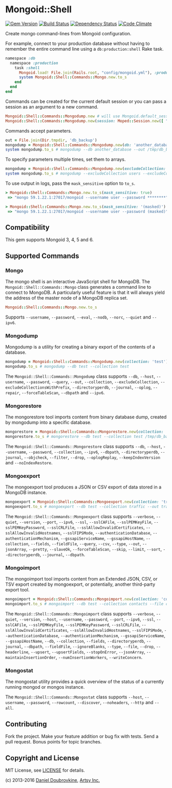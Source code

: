 Mongoid::Shell
==============

[![Gem Version](https://badge.fury.io/rb/mongoid-shell.svg)](https://badge.fury.io/rb/mongoid-shell)
[![Build Status](https://travis-ci.org/mongoid/mongoid-shell.svg?branch=master)](https://travis-ci.org/mongoid/mongoid-shell)
[![Dependency Status](https://gemnasium.com/mongoid/mongoid-shell.svg)](https://gemnasium.com/mongoid/mongoid-shell)
[![Code Climate](https://codeclimate.com/github/mongoid/mongoid-shell.svg)](https://codeclimate.com/github/mongoid/mongoid-shell)

Create mongo command-lines from Mongoid configuration.

For example, connect to your production database without having to remember the entire command line using a `db:production:shell` Rake task.

``` ruby
namespace :db
  namespace :production
    task :shell
      Mongoid.load! File.join(Rails.root, "config/mongoid.yml"), :production
      system Mongoid::Shell::Commands::Mongo.new.to_s
    end
  end
end
```

Commands can be created for the current default session or you can pass a session as an argument to a new command.

``` ruby
Mongoid::Shell::Commands::Mongodump.new # will use Mongoid.default_session
Mongoid::Shell::Commands::Mongodump.new(session: Moped::Session.new([ "127.0.0.1:27017" ]))
```

Commands accept parameters.

``` ruby
out = File.join(Dir.tmpdir, 'db_backup')
mongodump = Mongoid::Shell::Commands::Mongodump.new(db: 'another_database', out: out)
system mongodump.to_s # mongodump --db another_database --out /tmp/db_backup
```

To specify parameters multiple times, set them to arrays.

``` ruby
mongodump = Mongoid::Shell::Commands::Mongodump.new(excludeCollection: %w(users products))
system mongodump.to_s # mongodump --excludeCollection users --excludeCollection products
```

To use output in logs, pass the `mask_sensitive` option to `to_s`.

``` ruby
> Mongoid::Shell::Commands::Mongo.new.to_s(mask_sensitive: true)
 => "mongo 59.1.22.1:27017/mongoid --username user --password ********"

> Mongoid::Shell::Commands::Mongo.new.to_s(mask_sensitive: '(masked)')
 => "mongo 59.1.22.1:27017/mongoid --username user --password (masked)"
```

Compatibility
-------------

This gem supports Mongoid 3, 4, 5 and 6.

Supported Commands
------------------

### Mongo

The mongo shell is an interactive JavaScript shell for MongoDB. The `Mongoid::Shell::Commands::Mongo` class generates a command line to connect to MongoDB. A particularly useful feature is that it will always yield the address of the master node of a MongoDB replica set.

``` ruby
Mongoid::Shell::Commands::Mongo.new.to_s
```

Supports `--username`, `--password`, `--eval`, `--nodb`, `--norc`, `--quiet` and `--ipv6`.

### Mongodump

Mongodump is a utility for creating a binary export of the contents of a database.

``` ruby
mongodump = Mongoid::Shell::Commands::Mongodump.new(collection: 'test')
mongodump.to_s # mongodump --db test --collection test
```

The `Mongoid::Shell::Commands::Mongodump` class supports `--db`, `--host`, `--username`, `--password`, `--query`, `--out`, `--collection`, `--excludeCollection`, `--excludeCollectionsWithPrefix`, `--directoryperdb`, `--journal`, `--oplog`, `--repair`, `--forceTableScan`, `--dbpath` and `--ipv6`.

### Mongorestore

The mongorestore tool imports content from binary database dump, created by mongodump into a specific database.

``` ruby
mongorestore = Mongoid::Shell::Commands::Mongorestore.new(collection: 'test', restore: '/tmp/db_backup')
mongorestore.to_s # mongorestore --db test --collection test /tmp/db_backup
```

The `Mongoid::Shell::Commands::Mongorestore` class supports `--db`, `--host`, `--username`, `--password`, `--collection`, `--ipv6`, `--dbpath`, `--directoryperdb`, `--journal`, `--objcheck`, `--filter`, `--drop`, `--oplogReplay`, `--keepIndexVersion` and `--noIndexRestore`.

### Mongoexport

The mongoexport tool produces a JSON or CSV export of data stored in a MongoDB instance.

``` ruby
mongoexport = Mongoid::Shell::Commands::Mongoexport.new(collection: 'traffic', out: 'traffic.json')
mongoexport.to_s # mongoexport --db test --collection traffic --out traffic.json
```

The `Mongoid::Shell::Commands::Mongoexport` class supports `--verbose`, `--quiet`, `--version`, `--port`, `--ipv6`, `--ssl`, `--sslCAFile`, `--sslPEMKeyFile`, `--sslPEMKeyPassword`, `--sslCRLFile`, `--sslAllowInvalidCertificates`, `--sslAllowInvalidHostnames`, `--sslFIPSMode`, `--authenticationDatabase`, `--authenticationMechanism`, `--gssapiServiceName`, `--gssapiHostName`, `--collection`, `--fields`, `--fieldFile`, `--query`, `--csv`, `--type`, `--out`, `--jsonArray`, `--pretty`, `--slaveOk`, `--forceTableScan`, `--skip`, `--limit`, `--sort`, `--directoryperdb`, `--journal`, `--dbpath`.

### Mongoimport

The mongoimport tool imports content from an Extended JSON, CSV, or TSV export created by mongoexport, or potentially, another third-party export tool.


``` ruby
mongoimport = Mongoid::Shell::Commands::Mongoimport.new(collection: 'contacts', file: 'contacts.json')
mongoimport.to_s # mongoimport --db test --collection contacts --file contacts.json
```

The `Mongoid::Shell::Commands::Mongoimport` class supports `--verbose`, `--quiet`, `--version`, `--host`, `--username`, `--password`, `--port`, `--ipv6`, `--ssl`, `--sslCAFile`, `--sslPEMKeyFile`, `--sslPEMKeyPassword`, `--sslCRLFile`, `--sslAllowInvalidCertificates`, `--sslAllowInvalidHostnames`, `--sslFIPSMode`, `--authenticationDatabase`, `--authenticationMechanism`, `--gssapiServiceName`, `--gssapiHostName`, `--db`, `--collection`, `--fields`, `--directoryperdb`, `--journal`, `--dbpath`, `--fieldFile`, `--ignoreBlanks`, `--type`, `--file`, `--drop`, `--headerline`, `--upsert`, `--upsertFields`, `--stopOnError`, `--jsonArray`, `--maintainInsertionOrder`, `--numInsertionWorkers`, `--writeConcern`.

### Mongostat

The mongostat utility provides a quick overview of the status of a currently running mongod or mongos instance.

The `Mongoid::Shell::Commands::Mongostat` class supports `--host`, `--username`, `--password`, `--rowcount`, `--discover`, `--noheaders`, `--http` and `--all`.

Contributing
------------

Fork the project. Make your feature addition or bug fix with tests. Send a pull request. Bonus points for topic branches.

Copyright and License
---------------------

MIT License, see [LICENSE](http://github.com/mongoid/mongoid-shell/raw/master/LICENSE.md) for details.

(c) 2013-2016 [Daniel Doubrovkine](http://github.com/dblock), [Artsy Inc.](http://artsy.net)
